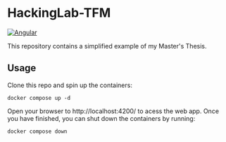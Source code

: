# HackingLab-TFM
[![Angular][Angular.io]][Angular-url]


This repository contains a simplified example of my Master's Thesis.

## Usage

Clone this repo and spin up the containers:

```console
docker compose up -d
```
Open your browser to http://localhost:4200/ to acess the web app.
Once you have finished, you can shut down the containers by running:

```console
docker compose down
```

<!-- MARKDOWN LINKS & IMAGES -->
<!-- https://www.markdownguide.org/basic-syntax/#reference-style-links -->
[Angular.io]: https://img.shields.io/badge/Angular-DD0031?style=for-the-badge&logo=angular&logoColor=white
[Angular-url]: https://angular.io/
